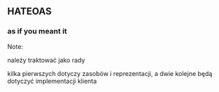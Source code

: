 ## HATEOAS
### as if you meant it

Note:

należy traktować jako rady

kilka pierwszych dotyczy zasobów i reprezentacji, a dwie kolejne będą dotyczyć implementacji klienta
